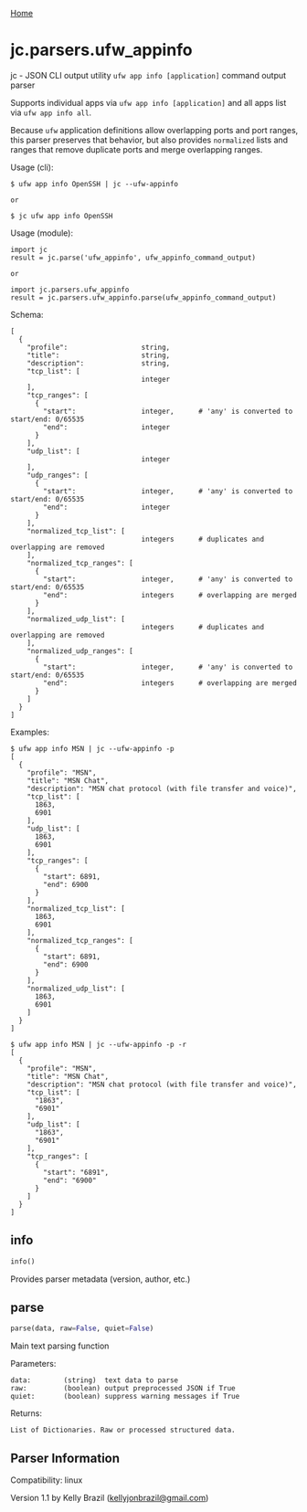 [Home](https://kellyjonbrazil.github.io/jc/)

# jc.parsers.ufw_appinfo
jc - JSON CLI output utility `ufw app info [application]` command output parser

Supports individual apps via `ufw app info [application]` and all apps list via `ufw app info all`.

Because `ufw` application definitions allow overlapping ports and port ranges, this parser preserves that behavior, but also provides `normalized` lists and ranges that remove duplicate ports and merge overlapping ranges.

Usage (cli):

    $ ufw app info OpenSSH | jc --ufw-appinfo

    or

    $ jc ufw app info OpenSSH

Usage (module):

    import jc
    result = jc.parse('ufw_appinfo', ufw_appinfo_command_output)

    or

    import jc.parsers.ufw_appinfo
    result = jc.parsers.ufw_appinfo.parse(ufw_appinfo_command_output)

Schema:

    [
      {
        "profile":                  string,
        "title":                    string,
        "description":              string,
        "tcp_list": [
                                    integer
        ],
        "tcp_ranges": [
          {
            "start":                integer,      # 'any' is converted to start/end: 0/65535
            "end":                  integer
          }
        ],
        "udp_list": [
                                    integer
        ],
        "udp_ranges": [
          {
            "start":                integer,      # 'any' is converted to start/end: 0/65535
            "end":                  integer
          }
        ],
        "normalized_tcp_list": [
                                    integers      # duplicates and overlapping are removed
        ],
        "normalized_tcp_ranges": [
          {
            "start":                integer,      # 'any' is converted to start/end: 0/65535
            "end":                  integers      # overlapping are merged
          }
        ],
        "normalized_udp_list": [
                                    integers      # duplicates and overlapping are removed
        ],
        "normalized_udp_ranges": [
          {
            "start":                integer,      # 'any' is converted to start/end: 0/65535
            "end":                  integers      # overlapping are merged
          }
        ]
      }
    ]

Examples:

    $ ufw app info MSN | jc --ufw-appinfo -p
    [
      {
        "profile": "MSN",
        "title": "MSN Chat",
        "description": "MSN chat protocol (with file transfer and voice)",
        "tcp_list": [
          1863,
          6901
        ],
        "udp_list": [
          1863,
          6901
        ],
        "tcp_ranges": [
          {
            "start": 6891,
            "end": 6900
          }
        ],
        "normalized_tcp_list": [
          1863,
          6901
        ],
        "normalized_tcp_ranges": [
          {
            "start": 6891,
            "end": 6900
          }
        ],
        "normalized_udp_list": [
          1863,
          6901
        ]
      }
    ]

    $ ufw app info MSN | jc --ufw-appinfo -p -r
    [
      {
        "profile": "MSN",
        "title": "MSN Chat",
        "description": "MSN chat protocol (with file transfer and voice)",
        "tcp_list": [
          "1863",
          "6901"
        ],
        "udp_list": [
          "1863",
          "6901"
        ],
        "tcp_ranges": [
          {
            "start": "6891",
            "end": "6900"
          }
        ]
      }
    ]


## info
```python
info()
```
Provides parser metadata (version, author, etc.)

## parse
```python
parse(data, raw=False, quiet=False)
```

Main text parsing function

Parameters:

    data:        (string)  text data to parse
    raw:         (boolean) output preprocessed JSON if True
    quiet:       (boolean) suppress warning messages if True

Returns:

    List of Dictionaries. Raw or processed structured data.

## Parser Information
Compatibility:  linux

Version 1.1 by Kelly Brazil (kellyjonbrazil@gmail.com)
